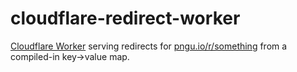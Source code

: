 # cloudflare-redirect-worker

[Cloudflare Worker](https://developers.cloudflare.com/workers/) serving redirects for [pngu.io/r/something](https://pngu.io/r/something) from a compiled-in key->value map.
